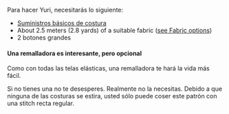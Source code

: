 Para hacer Yuri, necesitarás lo siguiente:

-   [Suministros básicos de costura](/docs/sewing/basic-sewing-supplies)
-   About 2.5 meters (2.8 yards) of a suitable fabric ([see Fabric options](/docs/patterns/yuri/fabric))
-   2 botones grandes

<Note>

#### Una remalladora es interesante, pero opcional

Como con todas las telas elásticas, una remalladora te hará la vida más fácil.

Si no tienes una no te desesperes. Realmente no la necesitas.
Debido a que ninguna de las costuras se estira, usted sólo puede coser este patrón con una stitch recta regular.

</Note>
